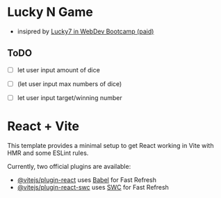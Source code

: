 # Lucky N Game
- insipred by [Lucky7 in WebDev Bootcamp (paid)](https://www.udemy.com/course/the-web-developer-bootcamp/learn/lecture/37806736#questions)

## ToDO
- [ ] let user input amount of dice
- [ ] (let user input max numbers of dice)
- [ ] let user input target/winning number





# React + Vite

This template provides a minimal setup to get React working in Vite with HMR and some ESLint rules.

Currently, two official plugins are available:

- [@vitejs/plugin-react](https://github.com/vitejs/vite-plugin-react/blob/main/packages/plugin-react/README.md) uses [Babel](https://babeljs.io/) for Fast Refresh
- [@vitejs/plugin-react-swc](https://github.com/vitejs/vite-plugin-react-swc) uses [SWC](https://swc.rs/) for Fast Refresh
